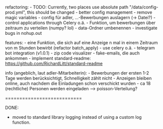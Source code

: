 refactoring:
    - TODO: Currently, two places use absolute path "/data/config-prod.yml", this should be changed
    - better config management
    - remove magic variables
        - config für adler, ...-Bewerbungen auslagern (-> Datei?)
        - control applications through Celery o.ä.
            - Funktion, um bewerbungen über zeitraum zu verteilen (numpy? lol)
    - data-Ordner umbenennen
    - investigate bugs in nohup.out

features:
    - eine Funktion, die sich auf eine Anzeige n mal in einem Zeitraum von m Stunden bewirbt (refactor batch_apply)
        - use celery o.ä.
    - telegram bot integration (v1.0.1)
    - zip code visualizer
    - fake-emails, die auch ankommen
    - implement standard-readme: https://github.com/RichardLitt/standard-readme

info (angeblich, laut adler-Mitarbeiterin):
    - Bewerbungen der ersten 1-2 Tage werden berücksichtigt, Schnelligkeit zählt nicht
    - Anzeigen bleiben online, auch nachdem die Einladungen schon verschickt wurden
    - ca 18 (rechtliche) Personen werden eingeladen
    --> poisson-Verteilung?

===========================

DONE:
- moved to standard library logging instead of using a custom log function.